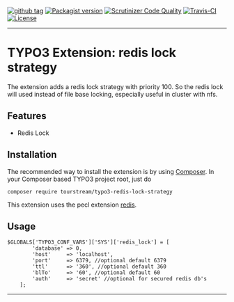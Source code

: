 [![github tag][github-tag-image]][github-tag-url]
[![Packagist version][packagist-version-image]][packagist-version-url]
[![Scrutinizer Code Quality][scrutinizer-image]][scrutinizer-url]
[![Travis-CI][travis-image]][travis-url]
[![License][license-image]][license-url]

***

# TYPO3 Extension: redis lock strategy

The extension adds a redis lock strategy with priority 100. So the redis lock will used instead of file base locking,
especially useful in cluster with nfs.


## Features

* Redis Lock

## Installation

The recommended way to install the extension is by using [Composer][composer-url]. In your Composer based TYPO3 project root, just do

	composer require tourstream/typo3-redis-lock-strategy 

This extension uses the pecl extension [redis][redis-pecl-url].

## Usage

    $GLOBALS['TYPO3_CONF_VARS']['SYS']['redis_lock'] = [
            'database' => 0,
            'host'     => 'localhost',
            'port'     => 6379, //optional default 6379
            'ttl'      => '360', //optional default 360
            'blTo'     => '60', //optional default 60
            'auth'     => 'secret' //optional for secured redis db's
        ];

***

[github-tag-image]: https://img.shields.io/github/tag/tourstream/typo3-redis-lock-strategy.svg?style=flat-square
[github-tag-url]: https://github.com/tourstream/typo3-redis-lock-strategy

[packagist-version-image]: https://img.shields.io/packagist/v/tourstream/typo3-redis-lock-strategy.svg?style=flat-square
[packagist-version-url]: https://packagist.org/packages/tourstream/typo3-redis-lock-strategy

[scrutinizer-image]: https://scrutinizer-ci.com/g/tourstream/typo3-redis-lock-strategy/badges/quality-score.png?b=master
[scrutinizer-url]: https://scrutinizer-ci.com/g/tourstream/typo3-redis-lock-strategy/?branch=master

[travis-image]: https://travis-ci.org/tourstream/typo3-redis-lock-strategy.svg?branch=master
[travis-url]: https://travis-ci.org/tourstream/typo3-redis-lock-strategy

[license-image]: https://img.shields.io/github/license/tourstream/typo3-redis-lock-strategy.svg?style=flat-square
[license-url]: https://github.com/tourstream/typo3-redis-lock-strategy/blob/master/LICENSE

[composer-url]: https://getcomposer.org

[redis-pecl-url]: https://pecl.php.net/package/redis
